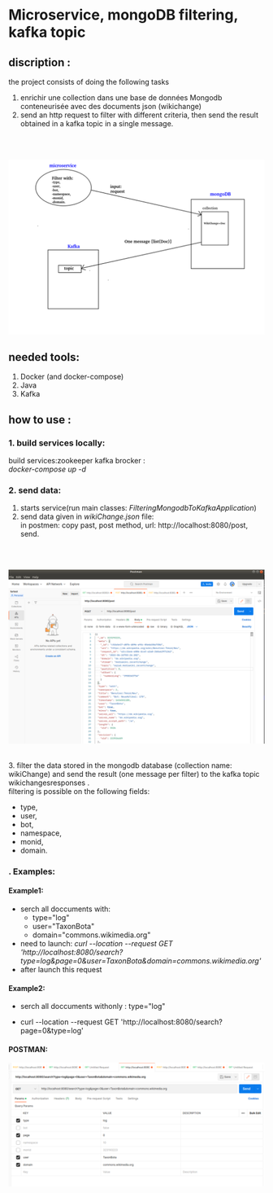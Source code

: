 # Microservice, mongoDB filtering, kafka topic

## discription :
the project consists of doing the following tasks
1. enrichir une collection dans une base de données Mongodb conteneurisée avec des documents json (wikichange)
2. send an http request to filter with different criteria, then send the result obtained in a kafka topic in a single message.
<br>
<br>

![garphe1](images/gr1.png)
## needed tools:
1. Docker (and docker-compose)
2. Java
3. Kafka
## how to use :
### 1. build services locally:
build services:zookeeper kafka brocker :
<br> _docker-compose up -d_
<br>
### 2. send data:
1. starts service(run main classes: _FilteringMongodbToKafkaApplication_)
2. send data given in _wikiChange.json_ file:<br>
   in postmen: copy past, post method, url: http://localhost:8080/post, send.
<br>
<br>

![garphe2](images/gr2.png)


<br>
3. filter the data stored in the mongodb database (collection name: wikiChange) and send the result (one message per filter) to the kafka topic wikichangesresponses .
<br>
filtering is possible on the following fields:

-  type, 
- user, 
- bot,
- namespace,
- monid,
- domain.
### . Examples:
#### Example1:

-  serch all doccuments with:
   -  type="log"
   -  user="TaxonBota"
   -  domain="commons.wikimedia.org"
- need to launch: _curl --location --request GET 'http://localhost:8080/search?type=log&page=0&user=TaxonBota&domain=commons.wikimedia.org'_
-  after launch this request 
#### Example2:
-  serch all doccuments withonly :
   type="log"

-  curl --location --request GET 'http://localhost:8080/search?page=0&type=log'

#### POSTMAN:
![garphe2](images/gr3.png)
